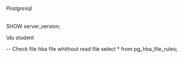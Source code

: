 ###### Postgresql
SHOW server_version;

\du student


-- Check file hba file whithout read file
select  * from pg_hba_file_rules;
